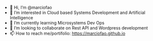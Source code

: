 - 👋 Hi, I’m @marciofao
- 👀 I’m interested in Cloud based Systems Development and Artificial Intelligence
- 🌱 I’m currently learning Microsystems Dev Ops
- 💞️ I’m looking to collaborate on Rest API and Wordpress development
- 📫 How to reach me/portifolio: https://marciofao.github.io

<!---
marciofao/marciofao is a ✨ special ✨ repository because its `README.md` (this file) appears on your GitHub profile.
You can click the Preview link to take a look at your changes.
--->
